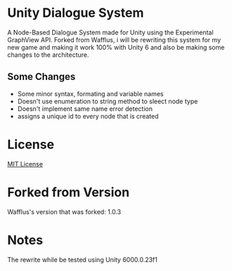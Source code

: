 # Unity Dialogue System

A Node-Based Dialogue System made for Unity using the Experimental GraphView API. Forked from Wafflus, i will be rewriting this system for my new game and making it work 100% with Unity 6 and also be making some changes to the architecture. 

## Some Changes 

- Some minor syntax, formating and variable names
- Doesn't use enumeration to string method to sleect node type
- Doesn't implement same name error detection
- assigns a unique id to every node that is created

# License

[MIT License](LICENSE.md)

# Forked from Version

Wafflus's version that was forked: 1.0.3

# Notes

The rewrite while be tested using Unity 6000.0.23f1
